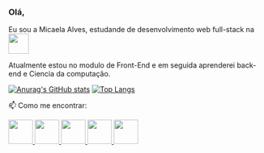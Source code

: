 ### Olá, 

Eu sou a Micaela Alves, estudande de desenvolvimento web full-stack na <a href="https://www.betrybe.com/" target="_blank">
      <img src="https://uploads-ssl.webflow.com/5fba98ad987231cf0efa3d58/5fba9c9a93a2e77624258d49_Logo.svg" width="40px" height="40px">
   </a> 

Atualmente estou no modulo de Front-End e em seguida aprenderei back-end e Ciencia da computação.

[![Anurag's GitHub stats](https://github-readme-stats.vercel.app/api?username=malves0&show_icons=true&theme=tokyonight)](https://github.com/anuraghazra/github-readme-stats)
[![Top Langs](https://github-readme-stats.vercel.app/api/top-langs/?username=malves0&layout=compact&theme=tokyonight)](https://github.com/anuraghazra/github-readme-stats)


📫 Como me encontrar:

   <a href="https://github.com/malves0" target="_blank">
      <img src="https://cdn.iconscout.com/icon/free/png-256/github-108-438008.png" width="48px" height="48px">
   </a> 
   <a href="https://www.instagram.com/mih_alveez/" target="_blank">
      <img src="https://cdn.icon-icons.com/icons2/1211/PNG/512/1491579602-yumminkysocialmedia36_83067.png" width="48px" height="48px">
   </a> 
   <a href="https://www.facebook.com/micaelaalvees" target="_blank">
      <img src="https://i.ibb.co/zmYNW4p/facebook.png" width="48px" height="48px">
   </a> 
   <a href="https://www.linkedin.com/in/micaelaalves/" target="_blank">
      <img src="https://i.ibb.co/Kx2GSrT/linkedin.png" width="48px" height="48px">
   </a>
   <a href="mailto:micaela.alves93@gmail.com" target="_blank">
      <img src="https://cdn.icon-icons.com/icons2/272/PNG/512/Gmail_29991.png" width="48px" height="48px">
   </a>
<!--
**malves0/malves0** is a ✨ _special_ ✨ repository because its `README.md` (this file) appears on your GitHub profile.

Here are some ideas to get you started:

- 🔭 I’m currently working on ...
- 🌱 I’m currently learning Trybe
- 👯 I’m looking to collaborate on ...
- 🤔 I’m looking for help with ...
- 💬 Ask me about ... micael.alves93@gmail.com

- 😄 Pronouns: ...Ela
- ⚡ Fun fact: ...
-->
